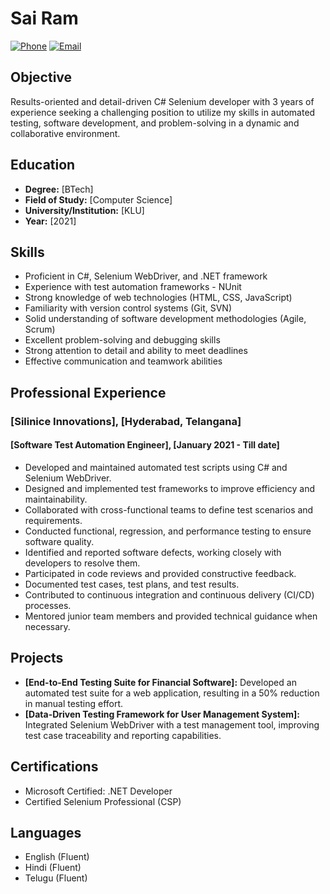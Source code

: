 # Sai Ram

[![Phone](https://img.shields.io/badge/Phone-+919573212322-blue?style=flat&logo=phone)](tel:+919573212322)
[![Email](https://img.shields.io/badge/Email-ramsai%40aol.com-blue?style=flat&logo=mail)](mailto:ramsai887@aol.com)

## Objective
Results-oriented and detail-driven C# Selenium developer with 3 years of experience seeking a challenging position to utilize my skills in automated testing, software development, and problem-solving in a dynamic and collaborative environment.

## Education
- **Degree:** [BTech]
- **Field of Study:** [Computer Science]
- **University/Institution:** [KLU]
- **Year:** [2021]

## Skills
- Proficient in C#, Selenium WebDriver, and .NET framework
- Experience with test automation frameworks - NUnit
- Strong knowledge of web technologies (HTML, CSS, JavaScript)
- Familiarity with version control systems (Git, SVN)
- Solid understanding of software development methodologies (Agile, Scrum)
- Excellent problem-solving and debugging skills
- Strong attention to detail and ability to meet deadlines
- Effective communication and teamwork abilities

## Professional Experience
### [Silinice Innovations], [Hyderabad, Telangana]
#### [Software Test Automation Engineer], [January 2021 - Till date]

- Developed and maintained automated test scripts using C# and Selenium WebDriver.
- Designed and implemented test frameworks to improve efficiency and maintainability.
- Collaborated with cross-functional teams to define test scenarios and requirements.
- Conducted functional, regression, and performance testing to ensure software quality.
- Identified and reported software defects, working closely with developers to resolve them.
- Participated in code reviews and provided constructive feedback.
- Documented test cases, test plans, and test results.
- Contributed to continuous integration and continuous delivery (CI/CD) processes.
- Mentored junior team members and provided technical guidance when necessary.

## Projects
- **[End-to-End Testing Suite for Financial Software]:** Developed an automated test suite for a web application, resulting in a 50% reduction in manual testing effort.
- **[Data-Driven Testing Framework for User Management System]:** Integrated Selenium WebDriver with a test management tool, improving test case traceability and reporting capabilities.

## Certifications
- Microsoft Certified: .NET Developer
- Certified Selenium Professional (CSP)

## Languages
- English (Fluent)
- Hindi (Fluent)
- Telugu (Fluent)

